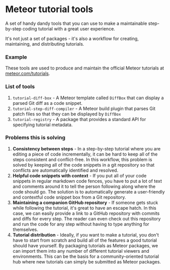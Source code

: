 <h1>Meteor tutorial tools</h1>

A set of handy dandy tools that you can use to make a maintainable step-by-step coding tutorial with a great user experience.

It's not just a set of packages - it's also a workflow for creating, maintaining, and distributing tutorials.

### Example

These tools are used to produce and maintain the official Meteor tutorials at [meteor.com/tutorials](https://www.meteor.com/tutorials/blaze/creating-an-app).

### List of tools

1. `tutorial-diff-box` - A Meteor template called `DiffBox` that can display a parsed Git diff as a code snippet.
2. `tutorial-step-diff-compiler` - A Meteor build plugin that parses Git patch files so that they can be displayed by `DiffBox`
3. `tutorial-registry` - A package that provides a standard API for specifying tutorial metadata.

### Problems this is solving

1. **Consistency between steps** - In a step-by-step tutorial where you are editing a piece of code incrementally, it can be hard to keep all of the steps consistent and conflict-free. In this workflow, this problem is solved by keeping all of the code snippets in a git repository so that conflicts are automatically identified and resolved.
2. **Helpful code snippets with context** - If you put all of your code snippets in regular markdown code fences, you have to put a lot of text and comments around it to tell the person following along where the code should go. The solution is to automatically generate a user-friendly and contextful code snippet box from a Git repository.
3. **Maintaining a companion GitHub repository** - If someone gets stuck while following the tutorial, it's great to have an escape hatch. In this case, we can easily provide a link to a GitHub repository with commits and diffs for every step. The reader can even check out this repository and run the code for any step without having to type anything for themselves.
4. **Tutorial distribution** - Ideally, if you want to make a tutorial, you don't have to start from scratch and build all of the features a good tutorial should have yourself. By packaging tutorials as Meteor packages, we can import them into any number of different tutorial viewers and environments. This can be the basis for a community-oriented tutorial hub where new tutorials can simply be submitted as Meteor packages.

